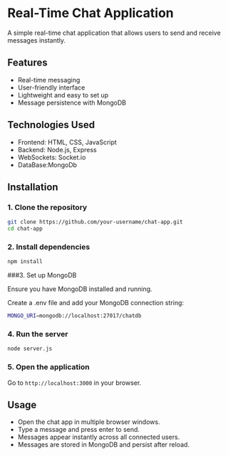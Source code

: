 # Real-Time Chat Application

A simple real-time chat application that allows users to send and receive messages instantly.

## Features
- Real-time messaging
- User-friendly interface
- Lightweight and easy to set up
- Message persistence with MongoDB

## Technologies Used
- Frontend: HTML, CSS, JavaScript
- Backend: Node.js, Express
- WebSockets: Socket.io
- DataBase:MongoDb

## Installation

### 1. Clone the repository
```sh
git clone https://github.com/your-username/chat-app.git
cd chat-app
```

### 2. Install dependencies
```sh
npm install
```
###3. Set up MongoDB

Ensure you have MongoDB installed and running.

Create a .env file and add your MongoDB connection string:
```sh
MONGO_URI=mongodb://localhost:27017/chatdb
```

### 4. Run the server
```sh
node server.js
```

### 5. Open the application
Go to `http://localhost:3000` in your browser.


## Usage
- Open the chat app in multiple browser windows.
- Type a message and press enter to send.
- Messages appear instantly across all connected users.
- Messages are stored in MongoDB and persist after reload.



